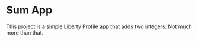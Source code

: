 # Sum App

This project is a simple Liberty Profile app that adds two integers.  Not much more than that.

